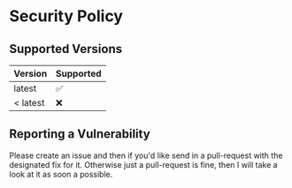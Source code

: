 # Security Policy

## Supported Versions

| Version | Supported          |
| ------- | ------------------ |
| latest  | :white_check_mark: |
| <  latest | :x:                |

## Reporting a Vulnerability

Please create an issue and then if you'd like send in a pull-request with the designated fix for it. Otherwise just a pull-request is fine, then I will take a look at it as soon a possible.
